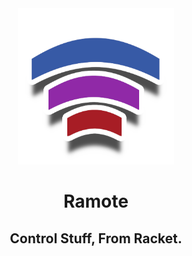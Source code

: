 <div align="center">
      <img src="logo.png" alt="ramote" height="250">
</div>


<div align="center">
  <h1>Ramote</h1>
  <h2>Control Stuff, From Racket.</h2>
</div>
